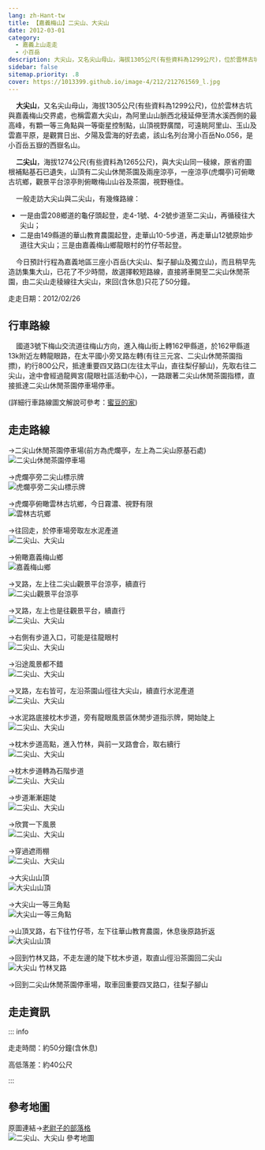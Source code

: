 ```yaml
---
lang: zh-Hant-tw
title: 【嘉義梅山】二尖山、大尖山
date: 2012-03-01
category: 
  - 嘉義上山走走
  - 小百岳
description: 大尖山，又名尖山母山，海拔1305公尺(有些資料為1299公尺)，位於雲林古坑與嘉義梅山交界處，也稱雲嘉大尖山，為阿里山山脈西北稜延伸至清水溪西側的最高峰，有顆一等三角點與一等衛星控制點，山頂視野廣闊，可遠眺阿里山、玉山及雲嘉平原，是觀賞日出、夕陽及雲海的好去處，該山名列台灣小百岳No.056，是小百岳五嶽的西嶽名山。
sidebar: false
sitemap.priority: .8
cover: https://1013399.github.io/image-4/212/212761569_l.jpg
---
```


    **大尖山**，又名尖山母山，海拔1305公尺(有些資料為1299公尺)，位於雲林古坑與嘉義梅山交界處，也稱雲嘉大尖山，為阿里山山脈西北稜延伸至清水溪西側的最高峰，有顆一等三角點與一等衛星控制點，山頂視野廣闊，可遠眺阿里山、玉山及雲嘉平原，是觀賞日出、夕陽及雲海的好去處，該山名列台灣小百岳No.056，是小百岳五嶽的西嶽名山。  

<!-- more -->

    **二尖山**，海拔1274公尺(有些資料為1265公尺)，與大尖山同一稜線，原省府圖根補點基石已遺失，山頂有二尖山休閒茶園及兩座涼亭，一座涼亭(虎爛亭)可俯瞰古坑鄉，觀景平台涼亭則俯瞰梅山山谷及茶園，視野極佳。  

    一般走訪大尖山與二尖山，有幾條路線：
- 一是由雲208鄉道的龜仔頭起登，走4-1號、4-2號步道至二尖山，再循稜往大尖山；
- 二是由149縣道的華山教育農園起登，走華山10-5步道，再走華山12號原始步道往大尖山；三是由嘉義梅山鄉龍眼村的竹仔苓起登。  

    今日預計行程為嘉義地區三座小百岳(大尖山、梨子腳山及獨立山)，而且稍早先造訪集集大山，已花了不少時間，故選擇較短路線，直接將車開至二尖山休閒茶園，由二尖山走稜線往大尖山，來回(含休息)只花了50分鐘。

走走日期：2012/02/26

## 行車路線
    國道3號下梅山交流道往梅山方向，進入梅山街上轉162甲縣道，於162甲縣道13k附近左轉龍眼路，在太平國小旁叉路左轉(有往三元宮、二尖山休閒茶園指摽)，約行800公尺，抵達重要四叉路口(左往太平山，直往梨仔腳山)，先取右往二尖山，途中會經過龍興宮(龍眼社區活動中心)，一路跟著二尖山休閒茶園指標，直接抵達二尖山休閒茶園停車場停車。

(詳細行車路線圖文解說可參考：[蜜豆的家](http://tw.myblog.yahoo.com/kentjon106/article?mid=2842))

## 走走路線
→二尖山休閒茶園停車場(前方為虎爛亭，左上為二尖山原基石處)  
![二尖山休閒茶園停車場](https://1013399.github.io/image-4/212/212761461_l.jpg)

→虎爛亭旁二尖山標示牌  
![虎爛亭旁二尖山標示牌](https://1013399.github.io/image-4/212/212761465_l.jpg)

→虎爛亭俯瞰雲林古坑鄉，今日霧濃、視野有限  
![雲林古坑鄉](https://1013399.github.io/image-4/212/212761472_l.jpg)

→往回走，於停車場旁取左水泥產道  
![二尖山、大尖山](https://1013399.github.io/image-4/212/212761481_l.jpg)

→俯瞰嘉義梅山鄉  
![嘉義梅山鄉](https://1013399.github.io/image-4/212/212761487_l.jpg)

→叉路，左上往二尖山觀景平台涼亭，續直行  
![二尖山觀景平台涼亭](https://1013399.github.io/image-4/212/212761494_l.jpg)

→叉路，左上也是往觀景平台，續直行  
![二尖山、大尖山](https://1013399.github.io/image-4/212/212761504_l.jpg)

→右側有步道入口，可能是往龍眼村  
![二尖山、大尖山](https://1013399.github.io/image-4/212/212761513_l.jpg)

→沿途風景都不錯  
![二尖山、大尖山](https://1013399.github.io/image-4/212/212761517_l.jpg)

→叉路，左右皆可，左沿茶園山徑往大尖山，續直行水泥產道  
![二尖山、大尖山](https://1013399.github.io/image-4/212/212761525_l.jpg)

→水泥路底接枕木步道，旁有龍眼風景區休閒步道指示牌，開始陡上  
![二尖山、大尖山](https://1013399.github.io/image-4/212/212761530_l.jpg)

→枕木步道高點，進入竹林，與前一叉路會合，取右續行  
![二尖山、大尖山](https://1013399.github.io/image-4/212/212761538_l.jpg)

→枕木步道轉為石階步道  
![二尖山、大尖山](https://1013399.github.io/image-4/212/212761547_l.jpg)

→步道漸漸趨陡  
![二尖山、大尖山](https://1013399.github.io/image-4/212/212761562_l.jpg)

→欣賞一下風景  
![二尖山、大尖山](https://1013399.github.io/image-4/212/212761569_l.jpg)

→穿過遮雨棚  
![二尖山、大尖山](https://1013399.github.io/image-4/212/212761578_l.jpg)

→大尖山山頂  
![大尖山山頂](https://1013399.github.io/image-4/212/212761589_l.jpg)

→大尖山一等三角點  
![大尖山一等三角點](https://1013399.github.io/image-4/212/212761596_l.jpg)

→山頂叉路，右下往竹仔苓，左下往華山教育農園，休息後原路折返  
![大尖山山頂](https://1013399.github.io/image-4/212/212761607_l.jpg)

→回到竹林叉路，不走左邊的陡下枕木步道，取直山徑沿茶園回二尖山  
![大尖山 竹林叉路](https://1013399.github.io/image-4/212/212761440_l.jpg)

→回到二尖山休閒茶園停車場，取車回重要四叉路口，往梨子腳山

## 走走資訊

::: info

走走時間：約50分鐘(含休息)

高低落差：約40公尺

:::

## 參考地圖
原圖連結→[老尉子的部落格](http://blog.xuite.net/laoweiz/blog/16838328)  
![二尖山、大尖山 參考地圖](https://1013399.github.io/image-4/212/212761704_l.jpg)